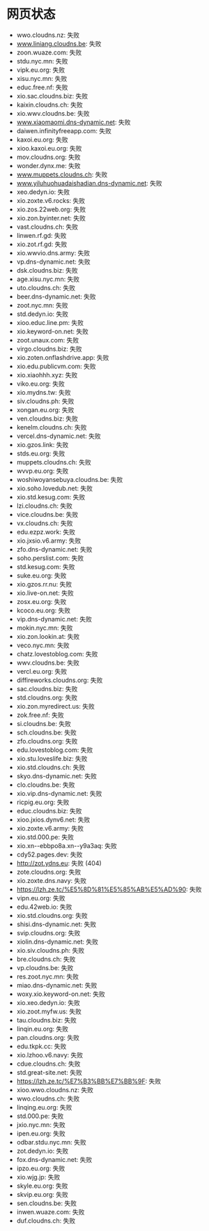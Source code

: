 # 网页状态
- wwo.cloudns.nz: 失败
- www.liniang.cloudns.be: 失败
- zoon.wuaze.com: 失败
- stdu.nyc.mn: 失败
- vipk.eu.org: 失败
- xisu.nyc.mn: 失败
- educ.free.nf: 失败
- xio.sac.cloudns.biz: 失败
- kaixin.cloudns.ch: 失败
- xio.wwv.cloudns.be: 失败
- www.xiaomaomi.dns-dynamic.net: 失败
- daiwen.infinityfreeapp.com: 失败
- kaxoi.eu.org: 失败
- xioo.kaxoi.eu.org: 失败
- mov.cloudns.org: 失败
- wonder.dynx.me: 失败
- www.muppets.cloudns.ch: 失败
- www.yiluhuohuadaishadian.dns-dynamic.net: 失败
- xeo.dedyn.io: 失败
- xio.zoxte.v6.rocks: 失败
- xio.zos.22web.org: 失败
- xio.zon.byinter.net: 失败
- vast.cloudns.ch: 失败
- linwen.rf.gd: 失败
- xio.zot.rf.gd: 失败
- xio.wwvio.dns.army: 失败
- vp.dns-dynamic.net: 失败
- dsk.cloudns.biz: 失败
- age.xisu.nyc.mn: 失败
- uto.cloudns.ch: 失败
- beer.dns-dynamic.net: 失败
- zoot.nyc.mn: 失败
- std.dedyn.io: 失败
- xioo.educ.line.pm: 失败
- xio.keyword-on.net: 失败
- zoot.unaux.com: 失败
- virgo.cloudns.biz: 失败
- xio.zoten.onflashdrive.app: 失败
- xio.edu.publicvm.com: 失败
- xio.xiaohhh.xyz: 失败
- viko.eu.org: 失败
- xio.mydns.tw: 失败
- siv.cloudns.ph: 失败
- xongan.eu.org: 失败
- ven.cloudns.biz: 失败
- kenelm.cloudns.ch: 失败
- vercel.dns-dynamic.net: 失败
- xio.gzos.link: 失败
- stds.eu.org: 失败
- muppets.cloudns.ch: 失败
- wvvp.eu.org: 失败
- woshiwoyansebuya.cloudns.be: 失败
- xio.soho.lovedub.net: 失败
- xio.std.kesug.com: 失败
- lzi.cloudns.ch: 失败
- vice.cloudns.be: 失败
- vx.cloudns.ch: 失败
- edu.ezpz.work: 失败
- xio.jxsio.v6.army: 失败
- zfo.dns-dynamic.net: 失败
- soho.perslist.com: 失败
- std.kesug.com: 失败
- suke.eu.org: 失败
- xio.gzos.rr.nu: 失败
- xio.live-on.net: 失败
- zosx.eu.org: 失败
- kcoco.eu.org: 失败
- vip.dns-dynamic.net: 失败
- mokin.nyc.mn: 失败
- xio.zon.lookin.at: 失败
- veco.nyc.mn: 失败
- chatz.lovestoblog.com: 失败
- wwv.cloudns.be: 失败
- vercl.eu.org: 失败
- diffireworks.cloudns.org: 失败
- sac.cloudns.biz: 失败
- std.cloudns.org: 失败
- xio.zon.myredirect.us: 失败
- zok.free.nf: 失败
- si.cloudns.be: 失败
- sch.cloudns.be: 失败
- zfo.cloudns.org: 失败
- edu.lovestoblog.com: 失败
- xio.stu.loveslife.biz: 失败
- xio.std.cloudns.ch: 失败
- skyo.dns-dynamic.net: 失败
- clo.cloudns.be: 失败
- xio.vip.dns-dynamic.net: 失败
- ricpig.eu.org: 失败
- educ.cloudns.biz: 失败
- xioo.jxios.dynv6.net: 失败
- xio.zoxte.v6.army: 失败
- xio.std.000.pe: 失败
- xio.xn--ebbpo8a.xn--y9a3aq: 失败
- cdy52.pages.dev: 失败
- http://zot.ydns.eu: 失败 (404)
- zote.cloudns.org: 失败
- xio.zoxte.dns.navy: 失败
- https://lzh.ze.tc/%E5%8D%81%E5%85%AB%E5%AD%90: 失败
- vipn.eu.org: 失败
- edu.42web.io: 失败
- xio.std.cloudns.org: 失败
- shisi.dns-dynamic.net: 失败
- svip.cloudns.org: 失败
- xiolin.dns-dynamic.net: 失败
- xio.siv.cloudns.ph: 失败
- bre.cloudns.ch: 失败
- vp.cloudns.be: 失败
- res.zoot.nyc.mn: 失败
- miao.dns-dynamic.net: 失败
- woxy.xio.keyword-on.net: 失败
- xio.xeo.dedyn.io: 失败
- xio.zoot.myfw.us: 失败
- tau.cloudns.biz: 失败
- linqin.eu.org: 失败
- pan.cloudns.org: 失败
- edu.tkpk.cc: 失败
- xio.lzhoo.v6.navy: 失败
- cdue.cloudns.ch: 失败
- std.great-site.net: 失败
- https://lzh.ze.tc/%E7%B3%BB%E7%BB%9F: 失败
- xioo.wwo.cloudns.nz: 失败
- wwo.cloudns.ch: 失败
- linqing.eu.org: 失败
- std.000.pe: 失败
- jxio.nyc.mn: 失败
- ipen.eu.org: 失败
- odbar.stdu.nyc.mn: 失败
- zot.dedyn.io: 失败
- fox.dns-dynamic.net: 失败
- ipzo.eu.org: 失败
- xio.wjg.jp: 失败
- skyle.eu.org: 失败
- skvip.eu.org: 失败
- sen.cloudns.be: 失败
- inwen.wuaze.com: 失败
- duf.cloudns.ch: 失败
